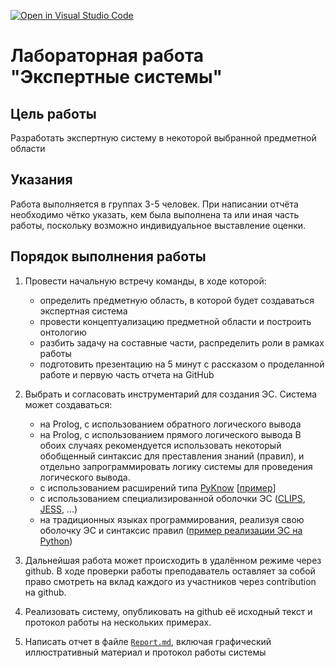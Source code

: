 [![Open in Visual Studio Code](https://classroom.github.com/assets/open-in-vscode-c66648af7eb3fe8bc4f294546bfd86ef473780cde1dea487d3c4ff354943c9ae.svg)](https://classroom.github.com/online_ide?assignment_repo_id=10394837&assignment_repo_type=AssignmentRepo)
# Лабораторная работа "Экспертные системы"

## Цель работы
Разработать экспертную систему в некоторой выбранной предметной области

## Указания
Работа выполняется в группах 3-5 человек. При написании отчёта необходимо чётко указать, кем была выполнена та или иная часть работы, поскольку возможно индивидуальное выставление оценки.

## Порядок выполнения работы

1. Провести начальную встречу команды, в ходе которой:
   - определить предметную область, в которой будет создаваться экспертная система
   - провести концептуализацию предметной области и построить онтологию
   - разбить задачу на составные части, распределить роли в рамках работы
   - подготовить презентацию на 5 минут с рассказом о проделанной работе и первую часть отчета на GitHub
   
2. Выбрать и согласовать инструментарий для создания ЭС. Система может создаваться:
   - на Prolog, с использованием обратного логического вывода
   - на Prolog, с использованием прямого логического вывода
   В обоих случаях рекомендуется использовать некоторый обобщенный синтаксис для преставления знаний (правил), и отдельно запрограммировать логику системы для проведения логического вывода.
   - с использованием расширений типа [PyKnow](https://github.com/buguroo/pyknow) [[пример](https://github.com/shwars/AISchool/blob/master/notebooks/1%20Symbolic/Animals.ipynb)]
   - с использованием специализированной оболочки ЭС ([CLIPS](https://ru.wikipedia.org/wiki/CLIPS), [JESS](www.jessrules.com/), ...)
   - на традиционных языках программирования, реализуя свою оболочку ЭС и синтаксис правил ([пример реализации ЭС на Python](https://github.com/shwars/AISchool/blob/master/notebooks/1%20Symbolic/Animals.ipynb))

3. Дальнейшая работа может происходить в удалённом режиме через github. В ходе проверки работы преподаватель оставляет за собой право смотреть на вклад каждого из участников через contribution на github.

4. Реализовать систему, опубликовать на github её исходный текст и протокол работы на нескольких примерах.

5. Написать отчет в файле [`Report.md`](REPORT.md), включая графический иллюстративный материал и протокол работы системы


